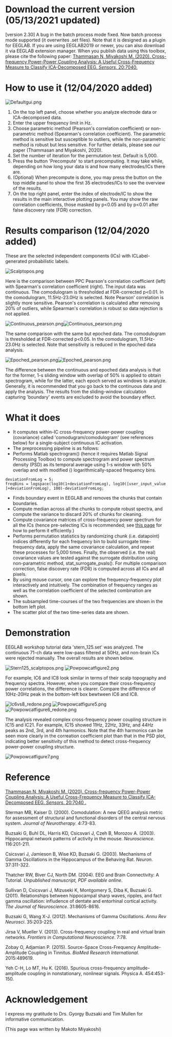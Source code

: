 Download the current version (05/13/2021 updated)
=================================================

[version 2.30]
A bug in the batch process mode fixed.
Now batch process mode supported (it overwrites .set files). Note that it is designed as a
plugin for EEGLAB. If you are using EEGLAB2019 or newer, you can also
download it via EEGLAB extension manager. When you publish data using
this toolbox, please cite the following paper: [Thammasan N, Miyakoshi
M. (2020). Cross-frequency Power-Power Coupling Analysis: A Useful
Cross-Frequency Measure to Classify ICA-Decomposed EEG. *Sensors*.
20:7040.](https://www.mdpi.com/1424-8220/20/24/7040)

How to use it (12/04/2020 added)
================================

![Defaultgui.png](images/Defaultgui.png)

1.  On the top left panel, choose whether you analyze electrode data or
    ICA-decomposed data.
2.  Enter the upper frequency limit in Hz.
3.  Choose parametric method (Pearson's correlation coefficient) or
    non-parametric method (Spearman's correlation coefficient). The
    parametric method is sensitive but susceptible to outliers, while
    the non-parametric method is robust but less sensitive. For further
    details, please see our paper (Thammasan and Miyakoshi, 2020).
4.  Set the number of iteration for the permutation test. Default is
    5,000.
5.  Press the button 'Precompute' to start precomputing. It may take
    while, depending on how long your data is and how many
    electrodes/ICs there are.
6.  (Optional) When precompute is done, you may press the button on the
    top middle panel to show the first 35 electrodes/ICs to see the
    overview of the results.
7.  On the top right panel, enter the index of electrode/IC to show the
    results in the main interactive plotting panels. You may show the
    raw correlation coefficients, those masked by p\<0.05 and by p\<0.01
    after false discovery rate (FDR) correction.

Results comparison (12/04/2020 added)
=====================================

These are the selected independent components (ICs) with
ICLabel-generated probabilistic labels.

![Scalptopos.png](images/Scalptopos.png)

Here is the comparison between PPC Pearson's correlation coefficient
(left) with Spearman's correlation coefficient (right). The input data
was continuous. The comodulogram is thresholded at FDR-corrected
p\<0.01. In the comodulogram, 11.5Hz-23.0Hz is selected. Note Pearson'
correlation is slightly more sensitive. Pearson's correlation is
calculated after removing 20% of outliers, while Spearman's correlation
is robust so data rejection is not applied.

![Continuous_pearson.png](images/Continuous_pearson.png)![Continuous_pearson.png](images/Continuous_spearman.png)

The same comparison with the same but epoched data. The comodulogram is
thresholded at FDR-corrected p\<0.05. In the comodulogram, 11.5Hz-23.0Hz
is selected. Note that sensitivity is reduced in the epoched data
analysis.

![Epoched_pearson.png](images/Epoched_pearson.png)![Epoched_pearson.png](images/Epoched_spearman.png)

The difference between the continuous and epoched data analysis is that
for the former, 1-s sliding window with overlap of 50% is applied to
obtain spectrogram, while for the latter, each epoch served as windows
to analyze. Generally, it is recommended that you go back to the
continuous data and apply the analysis. The results from the
sliding-window calculation capturing 'boundary' events are excluded to
avoid the boundary effect.

What it does
============

-   It computes within-IC cross-frequency power-power coupling
    (covariance) called 'comodugram/comodulogram' (see references below)
    for a single-subject continuous IC activation.
-   The preprocessing pipeline is as follows:
-   Performs Matlab spectrogram() (hence it requires Matlab Signal
    Processing Toolbox) to compute spectrogram and power spectrum
    density (PSD) as its temporal average using 1-s window with 50%
    overlap and with modified () logarithmically-spaced frequency bins.

`deviationFromLog = 5;`
`freqBins = logspace(log10(1+deviationFromLog), log10([user_input_value]+deviationFromLog), 100)-deviationFromLog;`

-   Finds boundary event in EEGLAB and removes the chunks that contain
    boundaries.
-   Compute median across all the chunks to compute robust spectra, and
    compute the variance to discard 20% of chunks for cleaning.
-   Compute covariance matrices of cross-frequency power spectrum for
    all the ICs (hence pre-selecting ICs is recommended; see [this
    page](https://sccn.ucsd.edu/wiki/Std_selectICsByCluster) for how to
    perform it efficiently.)
-   Performs permutation statistics by randomizing chunk (i.e.
    datapoint) indices differently for each frequency bin to build
    surrogate time-frequency data, apply the same covariance
    calculation, and repeat these processes for 5,000 times. Finally,
    the observed (i.e. the real) covariance values are tested against
    the surrogate distribution using non-parametric method,
    stat_surrogate_pvals(). For multiple comparison correction, false
    discovery rate (FDR) is computed across all ICs and all pixels.
-   By using mouse cursor, one can explore the frequency-frequency plot
    interactively and intuitively. The combination of frequency ranges
    as well as the correlation coefficient of the selected combination
    are shown.
-   The subsampled time-courses of the two frequencies are shown in the
    bottom left plot.
-   The scatter plot of the two time-series data are shown.

Demonstration
=============

EEGLAB workshop tutorial data 'stern_125.set' was analyzed. The
continuous 71-ch data were low-pass filtered at 50Hz, and non-brain ICs
were rejected manually. The overall results are shown below.

![Stern125_scalptopos.png](images/Stern125_scalptopos.png)
![Powpowcatfigure2.png](images/Powpowcatfigure2.png)

For example, IC6 and IC8 look similar in terms of their scalp topography
and frequency spectra. However, when you compare their cross-frequency
power correlations, the difference is clearer. Compare the difference of
10Hz-20Hz peak in the bottom-left box bewtween IC6 and IC8.

![Ic6vs8_redone.png](images/Ic6vs8_redone.png)
![Powpowcatfigure5.png](images/Powpowcatfigure5.png)
![Powpowcatfigure6_redone.png](images/Powpowcatfigure6_redone.png)

The analysis revealed complex cross-frequency power coupling structure
in IC15 and IC21. For example, IC15 showed 11Hz, 22Hz, 33Hz, and 44Hz
peaks as 2nd, 3rd, and 4th harmonics. Note that the 4th harmonics can be
seen more clearly in the correation coefficient plot than that in the
PSD plot, indicating better sensitivity of this method to detect
cross-frequency power-power coupling structure.

![Powpowcatfigure7.png](images/Powpowcatfigure7.png)

Reference
=========

[Thammasan N, Miyakoshi M. (2020). Cross-frequency Power-Power Coupling
Analysis: A Useful Cross-Frequency Measure to Classify ICA-Decomposed
EEG. *Sensors*. 20:7040 .](https://www.mdpi.com/1424-8220/20/24/7040)

Sterman MB, Kaiser D. (2000). Comodulation: A new QEEG analysis metric
for assessment of structural and functional disorders of the central
nervous system. *Journal of Neurotherapy*. 4:73-83.

Buzsaki G, Buhl DL, Harris KD, Csicsvari J, Czeh B, Morozov A. (2003).
Hippocampal network patterns of activity in the mouse. *Neuroscience*.
116:201-211.

Csicsvari J, Jamieson B, Wise KD, Buzsaki G. (2003). Mechanisms of Gamma
Oscillations in the Hippocampus of the Behaving Rat. *Neuron*.
37:311-322.

Thatcher RW, Biver CJ, North DM. (2004). EEG and Brain Connectivity: A
Tutorial. *Unpublished manuscript, PDF available online*.

Sullivan D, Csicsvari J, Mizuseki K, Montgomery S, Diba K, Buzsaki G.
(2011). Relationships between hippocampal sharp waves, ripples, and fact
gamma oscillation: infludence of dentate and entorhinal cortical
activity. *The Journal of Neuroscience*. 31:8605-8616.

Buzsaki G, Wang X-J. (2012). Mechanisms of Gamma Oscillations. *Annu Rev
Neurosci*. 35:203-225.

Jirsa V, Mueller V. (2013). Cross-frequency coupling in real and virtual
brain networks. *Frontiers in Computational Neuroscience*. 7:78.

Zobay O, Adjamian P. (2015). Source-Space Cross-Frequency
Amplitude-Amplitude Coupling in Tinnitus. *BioMed Research
International*. 2015:489619.

Yeh C-H, Lo MT, Hu K. (2016). Spurious cross-frequency
amplitude-amplitude coupling in nonstationary, nonlinear signals.
Physica A. 454:453-150.

Acknowledgement
===============

I express my gratitude to Drs. Gyorgy Buzsaki and Tim Mullen for
informative communication.

(This page was written by Makoto Miyakoshi)
